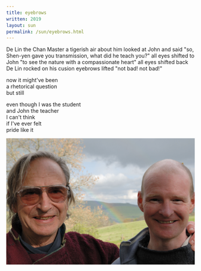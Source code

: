 ```yaml
---
title: eyebrows
written: 2019
layout: sun
permalink: /sun/eyebrows.html
---
```


<div class="poem">
De Lin the Chan Master  
a tigerish air about him  
looked at John and said  
"so, Shen-yen gave you transmission,  
what did he teach you?"  
all eyes shifted to John  
"to see the nature with a  
compassionate heart"  
all eyes shifted back  
De Lin rocked on his cusion  
eyebrows lifted  
"not bad! not bad!"


now it might've been  
a rhetorical question  
but still  


even though I was the student  
and John the teacher  
I can't think  
if I've ever felt  
pride like it
</div>

![John rainbow Hughie](/assets/images/chan/John_rainbow_Hughie.jpg "John rainbow Hughie")
